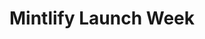 ---
title: Mintlify Launch Week
company: Mintlify
start: 2023-09-25
finish: 2023-09-29
image: /media/event-mintlify.png
recap: https://mintlify.com/blog/launch-week-wrapup
---